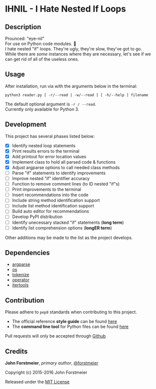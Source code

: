 # IHNIL - I Hate Nested If Loops

## Description

Prounced: "eye-nil"  
For use on Python code modules. :snake:  
I hate nested "if" loops. They're ugly, they're slow, they've got to go.  
While there are *some* instances where they are necessary, let's see if we  
can get rid of all of the useless ones.  

## Usage

After installation, run via with the arguments below in the terminal:  

```
python3 reader.py [ -r/--read | -w/--read ] [ -h/--help ] filename  
```  

The default optional argument is ` -r / --read `.  
Currently only available for Python 3.  

## Development

This project has several phases listed below:  
- [X] Identify nested loop statements
- [X] Print results errors to the terminal
- [X] Add printout for error location values
- [X] Implement class to hold all parsed code & functions
- [X] Adjust argparse options to call needed class methods
- [ ] Parse "if" statements to identify improvements
- [ ] Improve nested "if" identifier accuracy
- [ ] Function to remove comment lines (to ID nested "if"s)
- [ ] Print improvements to the terminal
- [ ] Insert recommendations into the code
- [ ] Include string method identification support
- [ ] Include list method identification support
- [ ] Build auto editor for recommendations
- [ ] Develop PyPI distribution
- [ ] Identify unecessary stacked "if" statements (**long term**)
- [ ] Identify list comprehension options (**longER term**)

Other additions may be made to the list as the project develops.  

## Dependencies

- [argparse](https://docs.python.org/3.4/library/argparse.html#module-argparse)
- [os](https://docs.python.org/3.4/library/os.html#module-os)
- [tokenize](https://docs.python.org/3.4/library/tokenize.html#module-tokenize)
- [operator](https://docs.python.org/3.4/library/operator.html#module-operator)
- [itertools](https://docs.python.org/3.4/library/itertools.html#module-itertools)

## Contribution

Please adhere to ` pep8 ` standards when contributing to this project.  
- The official reference **style guide** can be found [here](https://www.python.org/dev/peps/pep-0008/)  
- The **command line tool** for Python files can be found [here](https://pypi.python.org/pypi/pep8)  

Pull requests will only be accepted through [Github](https://github.com/)  

## Credits

**John Forstmeier**, *primary author*, [@forstmeier](https://github.com/forstmeier)  

Copyright (c) 2015-2016 John Forstmeier  

Released under the [MIT License](https://github.com/forstmeier/pythonistics/blob/master/LICENSE.txt)  
